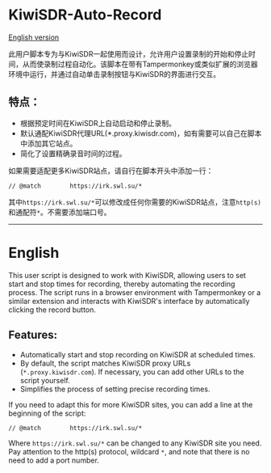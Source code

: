 # KiwiSDR-Auto-Record

[English version](#english)

此用户脚本专为与KiwiSDR一起使用而设计，允许用户设置录制的开始和停止时间，从而使录制过程自动化。该脚本在带有Tampermonkey或类似扩展的浏览器环境中运行，并通过自动单击录制按钮与KiwiSDR的界面进行交互。

## 特点：
- 根据预定时间在KiwiSDR上自动启动和停止录制。
- 默认通配KiwiSDR代理URL(*.proxy.kiwisdr.com)，如有需要可以自己在脚本中添加其它站点。 
- 简化了设置精确录音时间的过程。

如果需要适配更多KiwiSDR站点，请自行在脚本开头中添加一行：
```
// @match        https://irk.swl.su/*
```
其中`https://irk.swl.su/*`可以修改成任何你需要的KiwiSDR站点，注意`http(s)`和通配符`*`。不需要添加端口号。

- - -
# English
This user script is designed to work with KiwiSDR, allowing users to set start and stop times for recording, thereby automating the recording process. The script runs in a browser environment with Tampermonkey or a similar extension and interacts with KiwiSDR's interface by automatically clicking the record button.

## Features:
- Automatically start and stop recording on KiwiSDR at scheduled times.
- By default, the script matches KiwiSDR proxy URLs (`*.proxy.kiwisdr.com`). If necessary, you can add other URLs to the script yourself.
- Simplifies the process of setting precise recording times.

If you need to adapt this for more KiwiSDR sites, you can add a line at the beginning of the script:
```
// @match        https://irk.swl.su/*
```
Where `https://irk.swl.su/*` can be changed to any KiwiSDR site you need. Pay attention to the http(s) protocol, wildcard `*`, and note that there is no need to add a port number.
